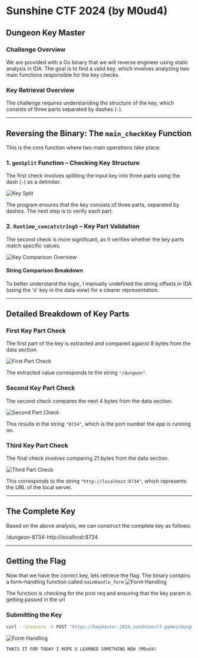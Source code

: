 # Sunshine CTF 2024 (by M0ud4)

## Dungeon Key Master

### Challenge Overview

We are provided with a Go binary that we will reverse engineer using static analysis in IDA. The goal is to find a valid key, which involves analyzing two main functions responsible for the key checks.

### Key Retrieval Overview

The challenge requires understanding the structure of the key, which consists of three parts separated by dashes (`-`). 

---

## Reversing the Binary: The `main_checkKey` Function

This is the core function where two main operations take place:

### 1. `genSplit` Function – Checking Key Structure

The first check involves splitting the input key into three parts using the dash (`-`) as a delimiter.

![Key Split](/assets/image2.png)

The program ensures that the key consists of three parts, separated by dashes. The next step is to verify each part.

### 2. `Runtime_concatstring5` – Key Part Validation

The second check is more significant, as it verifies whether the key parts match specific values. 

![Key Comparison Overview](/assets/image3.png)

#### String Comparison Breakdown

To better understand the logic, I manually undefined the string offsets in IDA (using the 'o' key in the data view) for a clearer representation.

---

## Detailed Breakdown of Key Parts

### First Key Part Check

The first part of the key is extracted and compared against 8 bytes from the data section.

![First Part Check](/assets/image4.png)

The extracted value corresponds to the string `"/dungeon"`.

### Second Key Part Check

The second check compares the next 4 bytes from the data section.

![Second Part Check](/assets/image5.png)

This results in the string `"8734"`, which is the port number the app is running on.

### Third Key Part Check

The final check involves comparing 21 bytes from the data section.

![Third Part Check](/assets/image10.png)

This corresponds to the string `"http://localhost:8734"`, which represents the URL of the local server.

---

## The Complete Key

Based on the above analysis, we can construct the complete key as follows:

/dungeon-8734-http://localhost:8734

---

## Getting the Flag

Now that we have the correct key, lets retrieve the flag. The binary contains a form-handling function called `mainHandle_form`
![Form Handling](/assets/image11.png)

The function is checking for the post req and ensuring that the key param is getting passed in the url 

### Submitting the Key



```bash
curl --insecure -X POST "https://keymaster.2024.sunshinectf.games/dungeon?key=/dungeon-8734-http://localhost:8734"

```
![Form Handling](/assets/image12.png)

```
THATS IT FOR TODAY I HOPE U LEARNED SOMETHING NEW (M0ud4) 
``` 